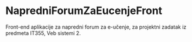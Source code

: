 # NapredniForumZaEucenjeFront
Front-end aplikacije za napredni forum za e-učenje, za projektni zadatak iz predmeta IT355, Veb sistemi 2.
